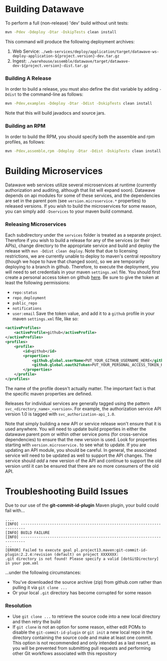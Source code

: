 # Building Datawave

To perform a full (non-release) 'dev' build  without unit tests:

```bash
mvn -Pdev -Ddeploy -Dtar -DskipTests clean install
```

This command will produce the following deployment archives:

1. Web Service: `./web-services/deploy/application/target/datawave-ws-deploy-application-${project.version}-dev.tar.gz`
2. Ingest: `./warehouse/assemble/datawave/target/datawave-dev-${project.version}-dist.tar.gz`

### Building A Release

In order to build a release, you must also define the dist variable by adding `-Ddist` to the command-line as follows:

```bash
mvn -Pdev,examples -Ddeploy -Dtar -Ddist -DskipTests clean install
```

Note that this will build javadocs and source jars.

### Building an RPM

In order to build the RPM, you should specify both the assemble and rpm profiles, as follows:

```bash
mvn -Pdev,assemble,rpm -Ddeploy -Dtar -Ddist -DskipTests clean install
```

# Building Microservices

Datawave web services utilize several microservices at runtime (currently authorization and auditing, although that
list will expand soon). Datawave depends on api modules for some of these services, and the dependencies are set in
the parent pom (see `version.microservice.*` properties) to released versions. If you wish to build the microservices
for some reason, you can simply add `-Dservices` to your maven build command.

### Releasing Microservices

Each subdirectory under the `services` folder is treated as a separate project. Therefore if you wish to build a
release for any of the services (or their APIs), change directory to the appropriate service and build and deploy
the release with `mvn -Ddist clean deploy`. Note that due to licensing restrictions, we are currently unable to deploy
to maven's central repository (though we hope to have that changed soon), so we are temporarily deploying to a branch
in github. Therefore, to execute the deployment, you will need to set credentials in your maven `settings.xml` file.
You should first create a personal access token on github [here](https://github.com/settings/tokens). Be sure to give
the token at least the following permissions:
 * `repo:status`
 * `repo_deployment`
 * `public_repo`
 * `notifications`
 * `user:email`
Save the token value, and add it to a `github` profile in your maven `settings.xml` file, like so:
```xml
<activeProfiles>
    <activeProfile>github</activeProfile>
</activeProfiles>
<profiles>
    <profile>
        <id>github</id>
        <properties>
            <github.global.userName>PUT_YOUR_GITHUB_USERNAME_HERE</github.global.userName>
            <github.global.oauth2Token>PUT_YOUR_PERSONAL_ACCESS_TOKEN_HERE</github.global.oauth2Token>
        </properties>
    </profile>
</profiles>
```
The name of the profile doesn't actually matter. The important fact is that the specific maven properties
are defined.

Releases for individual services are generally tagged using the pattern `svc_<directory_name>_<version>`. For example,
the authorization service API version 1.0 is tagged with `svc_authorization-api_1.0`.

Note that simply building a new API or service release won't ensure that it is used anywhere. You will need to update
build properties in either the datawave parent pom or within other service poms (for cross-service dependencies) to
ensure that the new version is used. Look for properties starting with `version.microservice.` to see what to update.
If you are updating an API module, you should be careful. In general, the associated service will need to be updated as
well to support the API changes. The service should _add_ a new version of the API and continue to support the old
version until it can be ensured that there are no more consumers of the old API.

# Troubleshooting Build Issues

Due to our use of the **git-commit-id-plugin** Maven plugin, your build could fail with...
```
....
[INFO] ------------------------------------------------------------------------
[INFO] BUILD FAILURE
[INFO] ------------------------------------------------------------------------
...
[ERROR] Failed to execute goal pl.project13.maven:git-commit-id-plugin:2.2.4:revision (default) on project XXXXXXX:
.git directory is not found! Please specify a valid [dotGitDirectory] in your pom.xml
```
...under the following circumstances:

* You've downloaded the source archive (zip) from github.com rather than pulling it via `git clone ...`
* Or your local `.git` directory has become corrupted for some reason

### Resolution
* Use `git clone ...` to retrieve the source code into a new local directory and then retry the build
* If `git clone` is not an option for some reason, either edit POMs to disable the `git-commit-id-plugin` or `git init` a new local repo in the directory containing the source code and make at least one commit. This option is not recommended and only intended as a last resort, as you will be prevented from submitting pull requests and performing other Git workflows associated with this repository

